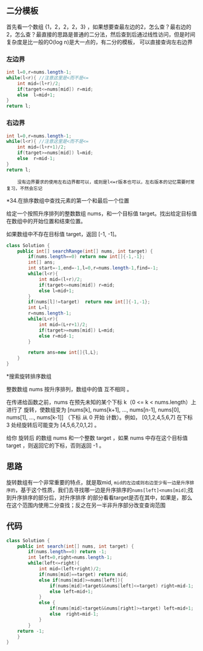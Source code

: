 ## 二分模板

首先看一个数组  {1，2，2，2，3} ，如果想要查最左边的2，怎么查？最右边的2，怎么查？最直接的思路是普通的二分法，然后查到后通过线性访问，但是时间复杂度是比一般的O(log n)是大一点的，有二分的模板，
可以直接查询左右边界

### 左边界
```java
int l=0,r=nums.length-1;
while(l<r){ //注意这里是<而不是<=
    int mid=(l+r)/2;
    if(target<=nums[mid]) r=mid;
    else  l=mid+1;
}
return l;

```

### 右边界

```java
int l=0,r=nums.length-1;
while(l<r){ //注意这里是<而不是<=
    int mid=(l+r+1)/2;
    if(target>=nums[mid]) l=mid;
    else  r=mid-1;
}
return l;

```

        没有边界要求的使用左右边界都可以，或则是l<=r版本也可以，左右版本的记忆需要时常复习，不然会忘记
*34.在排序数组中查找元素的第一个和最后一个位置


给定一个按照升序排列的整数数组 nums，和一个目标值 target。找出给定目标值在数组中的开始位置和结束位置。

如果数组中不存在目标值 target，返回 [-1, -1]。

```java
class Solution {
    public int[] searchRange(int[] nums, int target) {
        if(nums.length==0) return new int[]{-1,-1};
        int[] ans;
        int start=-1,end=-1,l=0,r=nums.length-1,find=-1;
        while(l<r){
            int mid=(l+r)/2;
            if(target<=nums[mid]) r=mid;
            else l=mid+1;
        }
        if(nums[l]!=target)  return new int[]{-1,-1};
        int L=l;
        r=nums.length-1;
        while(L<r){
            int mid=(L+r+1)/2;
            if(target>=nums[mid]) L=mid;
            else r=mid-1;
        }

        return ans=new int[]{l,L};
    }
}
```

*搜索旋转排序数组

整数数组 nums 按升序排列，数组中的值 互不相同 。

在传递给函数之前，nums 在预先未知的某个下标 k（0 <= k < nums.length）上进行了 旋转，使数组变为 [nums[k], nums[k+1], ..., nums[n-1], nums[0], nums[1], ..., nums[k-1]]
（下标 从 0 开始 计数）。例如， [0,1,2,4,5,6,7] 在下标 3 处经旋转后可能变为 [4,5,6,7,0,1,2] 。

给你 旋转后 的数组 nums 和一个整数 target ，如果 nums 中存在这个目标值 target ，则返回它的下标，否则返回 -1 。

## 思路

旋转数组有一个非常重要的特点，就是取mid, `mid的左边或则右边至少有一边是升序排序的`，基于这个性质，我们去寻找哪一边是升序排序的`nums[left]<nums[mid]`;找到升序排序的部分后，对升序排序
的部分看看target是否在其中，如果是，那么在这个范围内使用二分查找；反之在另一半非升序部分改变查询范围

## 代码

```java
class Solution {
    public int search(int[] nums, int target) {
        if(nums.length==0) return -1;
        int left=0,right=nums.length-1;
        while(left<=right){
            int mid=(left+right)/2;
            if(nums[mid]==target) return mid;
            else if(nums[mid]>=nums[left]){
                if(nums[mid]>target&&nums[left]<=target) right=mid-1;
                else left=mid+1;
            }
            else {
                if(nums[mid]<target&&nums[right]>=target) left=mid+1;
                else  right=mid-1;
            }
        }
    return -1;
    }
}
```

